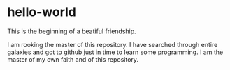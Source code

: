 # hello-world

This is the beginning of a beatiful friendship.

I am rooking the master of this repository. I have searched through entire galaxies and got to github just in time to learn some programming. I am the master of my own faith and of this repository.
